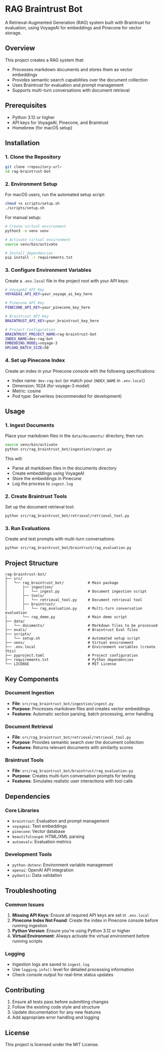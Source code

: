 # RAG Braintrust Bot

A Retrieval-Augmented Generation (RAG) system built with Braintrust for evaluation, using VoyageAI for embeddings and Pinecone for vector storage.

## Overview

This project creates a RAG system that:
- Processes markdown documents and stores them as vector embeddings
- Provides semantic search capabilities over the document collection
- Uses Braintrust for evaluation and prompt management
- Supports multi-turn conversations with document retrieval

## Prerequisites

- Python 3.12 or higher
- API keys for VoyageAI, Pinecone, and Braintrust
- Homebrew (for macOS setup)

## Installation

### 1. Clone the Repository

```bash
git clone <repository-url>
cd rag-braintrust-bot
```

### 2. Environment Setup

For macOS users, run the automated setup script:

```bash
chmod +x scripts/setup.sh
./scripts/setup.sh
```

For manual setup:

```bash
# Create virtual environment
python3 -m venv venv

# Activate virtual environment
source venv/bin/activate

# Install dependencies
pip install -r requirements.txt
```

### 3. Configure Environment Variables

Create a `.env.local` file in the project root with your API keys:

```bash
# VoyageAI API Key
VOYAGEAI_API_KEY=your_voyage_ai_key_here

# Pinecone API Key
PINECONE_API_KEY=your_pinecone_key_here

# Braintrust API Key
BRAINTRUST_API_KEY=your_braintrust_key_here

# Project Configuration
BRAINTRUST_PROJECT_NAME=rag-braintrust-bot
INDEX_NAME=dev-rag-bot
EMBEDDING_MODEL=voyage-3
UPLOAD_BATCH_SIZE=50
```

### 4. Set up Pinecone Index

Create an index in your Pinecone console with the following specifications:
- Index name: `dev-rag-bot` (or match your `INDEX_NAME` in `.env.local`)
- Dimension: 1024 (for voyage-3 model)
- Metric: cosine
- Pod type: Serverless (recommended for development)

## Usage

### 1. Ingest Documents

Place your markdown files in the `data/documents/` directory, then run:

```bash
source venv/bin/activate
python src/rag_braintrust_bot/ingestion/ingest.py
```

This will:
- Parse all markdown files in the documents directory
- Create embeddings using VoyageAI
- Store the embeddings in Pinecone
- Log the process to `ingest.log`

### 2. Create Braintrust Tools

Set up the document retrieval tool:

```bash
python src/rag_braintrust_bot/retrieval/retrieval_tool.py
```

### 3. Run Evaluations

Create and test prompts with multi-turn conversations:

```bash
python src/rag_braintrust_bot/braintrust/rag_evaluation.py
```

## Project Structure

```
rag-braintrust-bot/
├── src/
│   └── rag_braintrust_bot/           # Main package
│       ├── ingestion/
│       │   └── ingest.py             # Document ingestion script
│       ├── tools/
│       │   └── retrieval_tool.py     # Document retrieval tool
│       ├── braintrust/
│       │   └── rag_evaluation.py     # Multi-turn conversation evaluation
│       └── rag_demo.py               # Main demo script
├── data/
│   └── documents/                    # Markdown files to be processed
├── evals/                            # Braintrust Eval files
├── scripts/
│   └── setup.sh                      # Automated setup script
├── venv/                             # Virtual environment
├── .env.local                        # Environment variables (create this)
├── pyproject.toml                    # Project configuration
├── requirements.txt                  # Python dependencies
└── LICENSE                           # MIT License
```

## Key Components

### Document Ingestion
- **File**: `src/rag_braintrust_bot/ingestion/ingest.py`
- **Purpose**: Processes markdown files and creates vector embeddings
- **Features**: Automatic section parsing, batch processing, error handling

### Document Retrieval
- **File**: `src/rag_braintrust_bot/retrieval/retrieval_tool.py`
- **Purpose**: Provides semantic search over the document collection
- **Features**: Returns relevant documents with similarity scores

### Braintrust Tools
- **File**: `src/rag_braintrust_bot/braintrust/rag_evaluation.py`
- **Purpose**: Creates multi-turn conversation prompts for testing
- **Features**: Simulates realistic user interactions with tool calls

## Dependencies

### Core Libraries
- `braintrust`: Evaluation and prompt management
- `voyageai`: Text embeddings
- `pinecone`: Vector database
- `beautifulsoup4`: HTML/XML parsing
- `autoevals`: Evaluation metrics

### Development Tools
- `python-dotenv`: Environment variable management
- `openai`: OpenAI API integration
- `pydantic`: Data validation

## Troubleshooting

### Common Issues

1. **Missing API Keys**: Ensure all required API keys are set in `.env.local`
2. **Pinecone Index Not Found**: Create the index in Pinecone console before running ingestion
3. **Python Version**: Ensure you're using Python 3.12 or higher
4. **Virtual Environment**: Always activate the virtual environment before running scripts

### Logging

- Ingestion logs are saved to `ingest.log`
- Use `logging.info()` level for detailed processing information
- Check console output for real-time status updates

## Contributing

1. Ensure all tests pass before submitting changes
2. Follow the existing code style and structure
3. Update documentation for any new features
4. Add appropriate error handling and logging

## License

This project is licensed under the MIT License.

